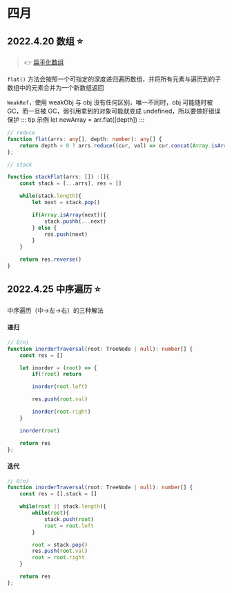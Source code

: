 # 四月

## 2022.4.20 数组 ⭐
> :point_right: 
[扁平化数组](https://developer.mozilla.org/zh-CN/docs/Web/JavaScript/Reference/Global_Objects/Array/flat)

`flat()` 方法会按照一个可指定的深度递归遍历数组，并将所有元素与遍历到的子数组中的元素合并为一个新数组返回

`WeakRef`，使用 weakObj 与 obj 没有任何区别，唯一不同时，obj 可能随时被 GC，而一旦被 GC，弱引用拿到的对象可能就变成 undefined，所以要做好错误保护
::: tip 示例
let newArray = arr.flat([depth])
:::

<CodeGroup>
  <CodeGroupItem title="TS" active>

```ts
// reduce
function flat(arrs: any[], depth: number): any[] {
    return depth > 0 ? arrs.reduce((cur, val) => cur.concat(Array.isArray(val) ? flat(val, depth -1) : val), []) : arrs.slice()
};

// stack

function stackFlat(arrs: []) :[]{
    const stack = [...arrs], res = []

    while(stack.length){
        let next = stack.pop()

        if(Array.isArray(next)){
            stack.pushh(...next)
        } else {
            res.push(next)
        }
    }

    return res.reverse()
}
```
  </CodeGroupItem>
</CodeGroup>

## 2022.4.25 中序遍历 ⭐

中序遍历（中->左->右）的三种解法

#### 递归

```ts
// O(n)
function inorderTraversal(root: TreeNode | null): number[] {
    const res = []

    let inorder = (root) => {
        if(!root) return

        inorder(root.left)

        res.push(root.val)

        inorder(root.right)
    }

    inorder(root)

    return res
};
```
#### 迭代

```ts
// O(n)
function inorderTraversal(root: TreeNode | null): number[] {
    const res = [],stack = []

    while(root || stack.length){
        while(root){
            stack.push(root)
            root = root.left
        }

        root = stack.pop()
        res.push(root.val)
        root = root.right
    }

    return res
};
```
